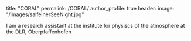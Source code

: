 title: "CORAL"
permalink: /CORAL/
author_profile: true
header: 
    image: "/images/salfeinerSeeNight.jpg"

I am a research assistant at the institute for physiscs of the atmosphere at the DLR, Oberpfaffenhofen